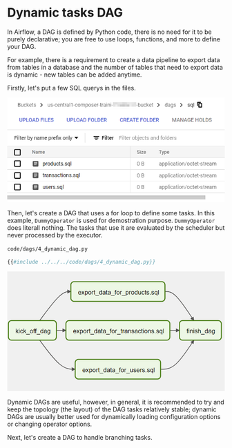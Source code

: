 # Dynamic tasks DAG

In Airflow, a DAG is defined by Python code, there is no need for it to be purely declarative; you are free to use loops, functions, and more to define your DAG.

For example, there is a requirement to create a data pipeline to export data from tables in a database and the number of tables that need to export data is dynamic - new tables can be added anytime.

Firstly, let's put a few SQL querys in the files.

![sql files](airflow-dynamic-dag-sql-files.png)

Then, let's create a DAG that uses a for loop to define some tasks. In this example, `DummyOperator` is used for demostration purpose. `DummyOperator` does literall nothing. The tasks that use it are evaluated by the scheduler but never processed by the executor.

`code/dags/4_dynamic_dag.py`
```python
{{#include ../../../code/dags/4_dynamic_dag.py}}
```

![dynamic dag](airflow-dynamic-dag.png)

Dynamic DAGs are useful, however, in general, it is recommended to try and keep the topology (the layout) of the DAG tasks relatively stable; dynamic DAGs are usually better used for dynamically loading configuration options or changing operator options.

Next, let's create a DAG to handle branching tasks.
